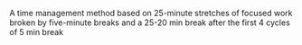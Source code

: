 A time management method based on 25-minute stretches of focused work broken by five-minute breaks and a 25-20 min break after the first 4 cycles of 5 min break
